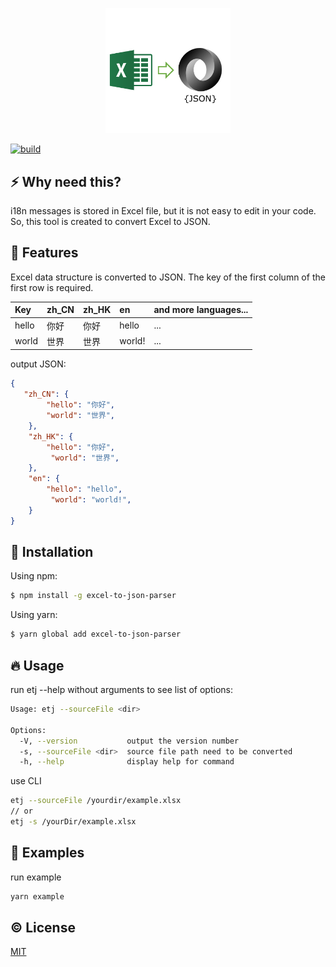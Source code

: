 <p align="center">
    <img src="https://github.com/Aaronlamz/excel-to-json/blob/dev/logo.png" alt="logo" width="200"  />
</p>

[![build](https://github.com/Aaronlamz/excel-to-json/actions/workflows/npm-publish.yml/badge.svg)](https://github.com/Aaronlamz/excel-to-json/actions/workflows/npm-publish.yml)

## ⚡ Why need this?
i18n messages is stored in Excel file, but it is not easy to edit in your code. So, this tool is created to convert Excel to JSON. 

## 📜 Features
Excel data structure is converted to JSON.
The key of the first column of the first row is required.

| Key | zh_CN | zh_HK | en | and more languages...
|:---|:---|:---|:---|:---|
| hello | 你好 | 你好 | hello | ... |
| world | 世界 | 世界 | world! | ... |

output JSON:

```json
{
   "zh_CN": {
        "hello": "你好",
        "world": "世界",
    },
    "zh_HK": {
        "hello": "你好",
         "world": "世界",
    },
    "en": {
        "hello": "hello",
         "world": "world!",
    }
}
```

## 🌈 Installation

Using npm:

```sh
$ npm install -g excel-to-json-parser
```

Using yarn:

```sh
$ yarn global add excel-to-json-parser
```

## 🔥 Usage
run etj --help without arguments to see list of options:
```sh
Usage: etj --sourceFile <dir>

Options:
  -V, --version           output the version number
  -s, --sourceFile <dir>  source file path need to be converted
  -h, --help              display help for command
```

use CLI
```sh
etj --sourceFile /yourdir/example.xlsx
// or
etj -s /yourDir/example.xlsx
```

## 🔧 Examples
run example
```sh
yarn example
```

## ©️ License

[MIT](https://en.wikipedia.org/wiki/MIT_License)






